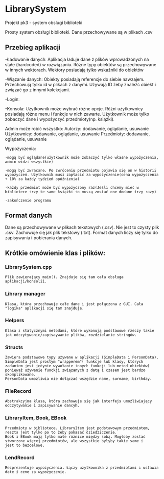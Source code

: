 # LibrarySystem
Projekt pk3 - system obslugi biblioteki

Prosty system obsługi biblioteki.
Dane przechowywane są w plikach .csv


## Przebieg aplikacji
-Ładowanie danych:
  Aplikacja ładuje dane z plików wprowadzonych na stałe (hardcoded) w rozwiązaniu. Różne typy obiektów są przechowywane w innych wektorach. Wektory posiadają tylko wskaźniki do obiektów
  
-Wiązanie danych:
  Obiekty posiadają referencje do siebie nawzajem. Przechowują tylko id w plikach z danymi. Używają ID żeby znaleźć obiekt i związać go z innymi kolekcjami.
  
-Login:

-Konsola:
  Użytkownik może wybrać różne opcje. Różni użytkownicy posiadają różne menu i funkcje w nich zawarte. Użytkownik może tylko zobaczyć dane i wypożyczyć przedmioty(np. książki).
  
  Admin może robić wszystko:
  Autorzy: dodawanie, oglądanie, usuwanie
  Użytkownicy: dodawanie, oglądanie, usuwanie
  Przedmioty: dodawanie, oglądanie, usuwanie
  
  Wypożyczenia: 
  
    -mogą być oglądane(użytkownik może zobaczyć tylko własne wypożyczenia, admin widzi wszystkie)
    
    -mogą być zwracane. Po zwróceniu przedmiotu pojawia się on w historii wypożyczeń. Użytkownik musi zapłacić za wypożyczenie(cena wypożyczenia + 10% za każdy tydzień opóźnienia)
    
    -każdy przedmiot może być wypożyczony raz(Jeśli chcemy mieć w bibliotece trzy te same książki to muszą zostać one dodane trzy razy)
    
    -zakończenie programu


## Format danych
  Dane są przechowywane w plikach tekstowych (.csv). Nie jest to czysty plik .csv. Zachowuje się jak plik tekstowy (.txt).
  Format danych liczy się tylko do zapisywania i pobierania danych.
  

## Krótkie omówienie klas i plików:
### LibrarySystem.cpp
    Plik zawierający main(). Znajduje się tam cała obsługa aplikacji/konsolii. 
### Library manager
    Klasa, która przechowuje całe dane i jest połączona z GUI. Cała "logika" aplikacji się tam znajduje.
### Helpers
    Klasa z statycznymi metodami, które wykonują podstawowe rzeczy takie jak odczytywanie/zapisaywanie plików, rozdzielanie stringów.
### Structs
    Zawiera podstawowe typy używane w aplikacji (SimpleData i PersonData).
    SimpleData jest prostym "wrapperem"( funkcje lub klasy, których zadaniem jest jedynie wywołanie innych funkcji lub metod obiektów)       ponieważ używanie funckji związanych z datą i czasem jest bardzo skomplikowane.  
    PersonData umożliwia nie dołączać wszędzie name, surname, birthday. 
### FileRecord
    Abstrakcyjna klasa, która zachowuje się jak interfejs umożliwiający odczytywanie i zapisywanie dancyh.
### LibraryItem, Book, EBook
    Przedmioty w bibliotece. LibraryItem jest podstawowym przedmiotem, reszta jest tylko po to żeby pokazać dziedziczenie.
    Book i EBook mają tylko małe różnice między sobą. Mogłoby zostać stworzone więcej przedmiotów, ale wszystkie byłyby takie same i         jest to bezcelowe.
### LendRecord
    Rezprezentuje wypożyczenia. Łączy użytkownika z przedmiotami i ustawia date i cene za wypożyczenie.
